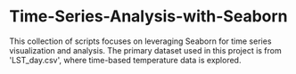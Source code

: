 # Time-Series-Analysis-with-Seaborn
This collection of scripts focuses on leveraging Seaborn for time series visualization and analysis. The primary dataset used in this project is from 'LST_day.csv', where time-based temperature data is explored.
